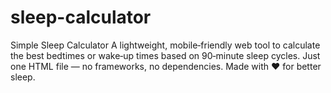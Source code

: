 # sleep-calculator
Simple Sleep Calculator  A lightweight, mobile‑friendly web tool to calculate the best bedtimes or wake‑up times based on 90‑minute sleep cycles. Just one HTML file — no frameworks, no dependencies.  Made with ❤️ for better sleep.
